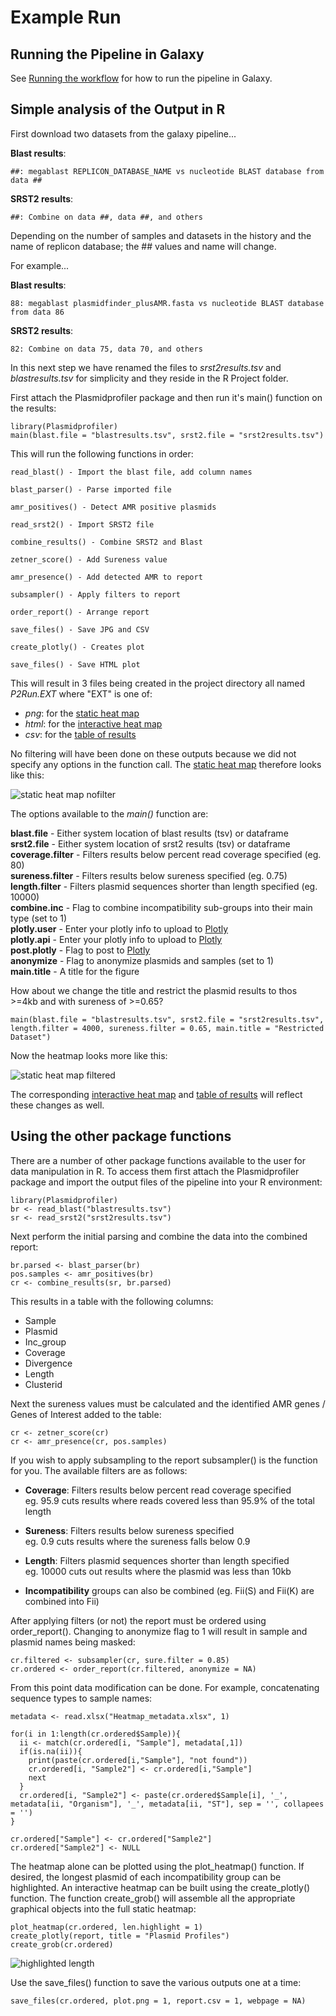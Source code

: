 # Example Run

## Running the Pipeline in Galaxy

See [Running the workflow][] for how to run the pipeline in Galaxy.

## Simple analysis of the Output in R

First download two datasets from the galaxy pipeline...  

**Blast results**:  

    ##: megablast REPLICON_DATABASE_NAME vs nucleotide BLAST database from data ##  

**SRST2 results**:  

    ##: Combine on data ##, data ##, and others  

Depending on the number of samples and datasets in the history and the name of replicon database; the ## values and name will change.  

For example...  

**Blast results**:  

	88: megablast plasmidfinder_plusAMR.fasta vs nucleotide BLAST database from data 86  

**SRST2 results**:  

	82: Combine on data 75, data 70, and others

In this next step we have renamed the files to _srst2results.tsv_ and _blastresults.tsv_ for simplicity and they reside in the R Project folder.  
	
First attach the Plasmidprofiler package and then run it's main() function on the results:  

	library(Plasmidprofiler)  
	main(blast.file = "blastresults.tsv", srst2.file = "srst2results.tsv")  

This will run the following functions in order:

	read_blast() - Import the blast file, add column names  

	blast_parser() - Parse imported file  

	amr_positives() - Detect AMR positive plasmids  

	read_srst2() - Import SRST2 file  

	combine_results() - Combine SRST2 and Blast  

	zetner_score() - Add Sureness value  

	amr_presence() - Add detected AMR to report  

	subsampler() - Apply filters to report  

	order_report() - Arrange report  

	save_files() - Save JPG and CSV  

	create_plotly() - Creates plot  

	save_files() - Save HTML plot  

This will result in 3 files being created in the project directory all named _P2Run.EXT_ where "EXT" is one of:

* _png_: for the [static heat map][]
* _html_: for the [interactive heat map][]
* _csv_: for the [table of results][]

No filtering will have been done on these outputs because we did not specify any options in the function call. The [static heat map][] therefore looks like this:

![static heat map nofilter][]

The options available to the _main()_ function are:  

**blast.file** - Either system location of blast results (tsv) or dataframe  
**srst2.file** - Either system location of srst2 results (tsv) or dataframe  
**coverage.filter** - Filters results below percent read coverage specified (eg. 80)  
**sureness.filter** - Filters results below sureness specified (eg. 0.75)  
**length.filter** - Filters plasmid sequences shorter than length specified (eg. 10000)  
**combine.inc** - Flag to combine incompatibility sub-groups into their main type (set to 1)  
**plotly.user** - Enter your plotly info to upload to [Plotly][]  
**plotly.api** - Enter your plotly info to upload to [Plotly][]  
**post.plotly** - Flag to post to [Plotly][]  
**anonymize** - Flag to anonymize plasmids and samples (set to 1)  
**main.title** - A title for the figure  

How about we change the title and restrict the plasmid results to thos >=4kb and with sureness of >=0.65?

	main(blast.file = "blastresults.tsv", srst2.file = "srst2results.tsv", length.filter = 4000, sureness.filter = 0.65, main.title = "Restricted Dataset")

Now the heatmap looks more like this:

![static heat map filtered][]

The corresponding [interactive heat map][] and [table of results][] will reflect these changes as well. 



## Using the other package functions

There are a number of other package functions available to the user for data manipulation in R. To access them first attach the Plasmidprofiler package and import the output files of the pipeline into your R environment:

	library(Plasmidprofiler)  
	br <- read_blast("blastresults.tsv")  
	sr <- read_srst2("srst2results.tsv")

Next perform the initial parsing and combine the data into the combined report:

	br.parsed <- blast_parser(br)
	pos.samples <- amr_positives(br)
	cr <- combine_results(sr, br.parsed)

This results in a table with the following columns:

* Sample 
* Plasmid
* Inc_group
* Coverage
* Divergence
* Length
* Clusterid

Next the sureness values must be calculated and the identified AMR genes / Genes of Interest added to the table:

	cr <- zetner_score(cr)
	cr <- amr_presence(cr, pos.samples)

If you wish to apply subsampling to the report subsampler() is the function for you. The available filters are as follows:

* **Coverage**: Filters results below percent read coverage specified  
           eg. 95.9 cuts results where reads covered less than 95.9% of the total length  

* **Sureness**: Filters results below sureness specified  
           eg. 0.9 cuts results where the sureness falls below 0.9  

* **Length**:   Filters plasmid sequences shorter than length specified  
           eg. 10000 cuts out results where the plasmid was less than 10kb  

* **Incompatibility** groups can also be combined (eg. Fii(S) and Fii(K) are combined into Fii)  


After applying filters (or not) the report must be ordered using order_report(). Changing to anonymize flag to 1 will result in sample and plasmid names being masked:

	cr.filtered <- subsampler(cr, sure.filter = 0.85)
	cr.ordered <- order_report(cr.filtered, anonymize = NA)


From this point data modification can be done. For example, concatenating sequence types to sample names:

	metadata <- read.xlsx("Heatmap_metadata.xlsx", 1)

	for(i in 1:length(cr.ordered$Sample)){
	  ii <- match(cr.ordered[i, "Sample"], metadata[,1])
	  if(is.na(ii)){
	    print(paste(cr.ordered[i,"Sample"], "not found"))
	    cr.ordered[i, "Sample2"] <- cr.ordered[i,"Sample"]
	    next
	  }
	  cr.ordered[i, "Sample2"] <- paste(cr.ordered$Sample[i], '_', metadata[ii, "Organism"], '_', metadata[ii, "ST"], sep = '', collapees = '')
	}

	cr.ordered["Sample"] <- cr.ordered["Sample2"]
	cr.ordered["Sample2"] <- NULL

The heatmap alone can be plotted using the plot_heatmap() function. If desired, the longest plasmid of each incompatibility group can be highlighted. An interactive heatmap can be built using the create_plotly() function. The function create_grob() will assemble all the appropriate graphical objects into the full static heatmap:

	plot_heatmap(cr.ordered, len.highlight = 1)
	create_plotly(report, title = "Plasmid Profiles")
	create_grob(cr.ordered)

![highlighted length][]

Use the save_files() function to save the various outputs one at a time:

	save_files(cr.ordered, plot.png = 1, report.csv = 1, webpage = NA)


[Running the workflow]: ../user/usage/#running-the-workflow
[static heat map]: ../galaxy/output/#static-heat-map
[interactive heat map]: ../galaxy/output/#interactive-heat-map
[table of results]: ../galaxy/output/#comma-separated-value-table-of-results
[Plotly]: https://plot.ly/
[static heat map nofilter]: images/nofilter.png
[static heat map filtered]: images/filtered.png
[highlighted length]: images/lenhighlight.png